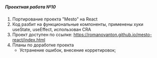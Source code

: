 ##### _Проектная работа №10_
1. Портирование проекта "Mesto" на React
2. Код разбит на функциональные компоненты, применены хуки useState, useEffect, использован CRA
2. Проект доступен по ссылке: https://romanovanton.github.io/mesto-react/index.html
3. Планы по доработке проекта
   - Устранение ошибок, внесение корретировок;